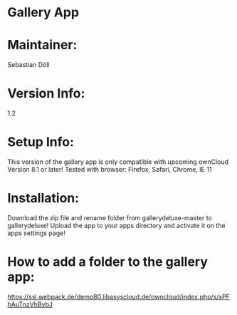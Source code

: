 Gallery App
=============

Maintainer:
===========
Sebastian Döll

Version Info:
============
1.2

Setup Info:
===========
This version of the gallery app is only compatible with upcoming ownCloud Version 8.1 or later!
Tested with browser: Firefox, Safari, Chrome, IE 11


Installation:
=============
Download the zip file and rename folder from gallerydeluxe-master to gallerydeluxe! Upload the app to your apps directory and activate it on the apps settings page!

How to add a folder to the gallery app:
=======================================
https://ssl.webpack.de/demo80.libasyscloud.de/owncloud/index.php/s/xPFhAuTnzVhBvbJ
